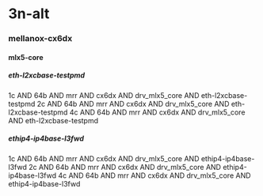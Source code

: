 # 3n-alt
### mellanox-cx6dx
#### mlx5-core
##### eth-l2xcbase-testpmd
1c AND 64b AND mrr AND cx6dx AND drv_mlx5_core AND eth-l2xcbase-testpmd
2c AND 64b AND mrr AND cx6dx AND drv_mlx5_core AND eth-l2xcbase-testpmd
4c AND 64b AND mrr AND cx6dx AND drv_mlx5_core AND eth-l2xcbase-testpmd
##### ethip4-ip4base-l3fwd
1c AND 64b AND mrr AND cx6dx AND drv_mlx5_core AND ethip4-ip4base-l3fwd
2c AND 64b AND mrr AND cx6dx AND drv_mlx5_core AND ethip4-ip4base-l3fwd
4c AND 64b AND mrr AND cx6dx AND drv_mlx5_core AND ethip4-ip4base-l3fwd